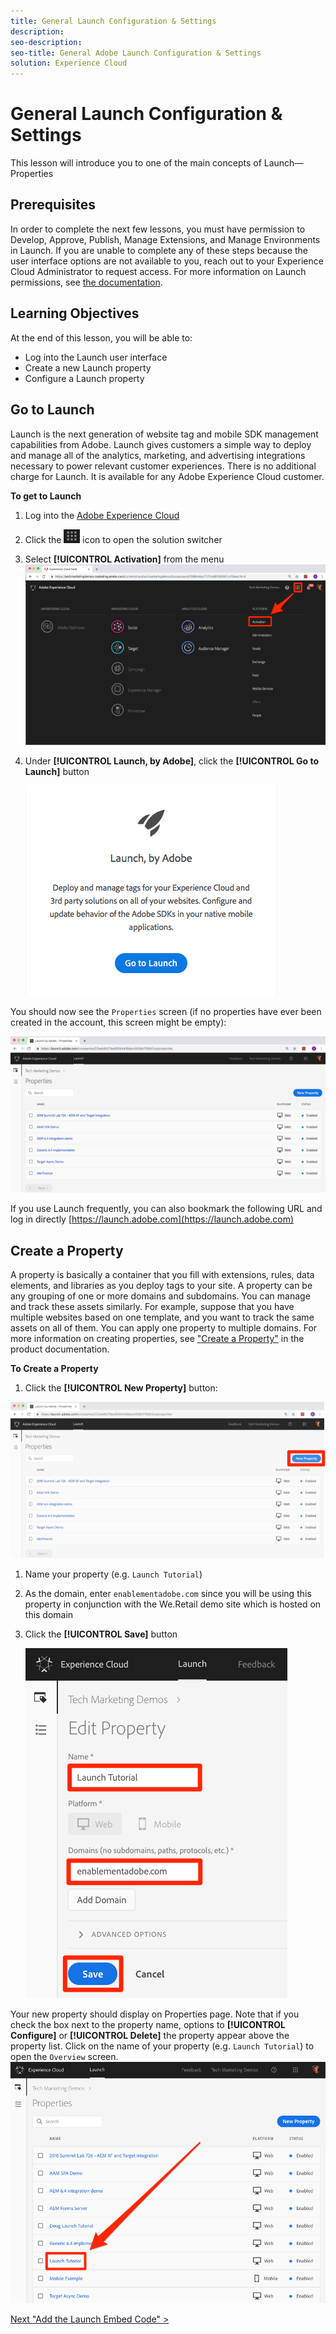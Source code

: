```yaml
---
title: General Launch Configuration & Settings
description:
seo-description:
seo-title: General Adobe Launch Configuration & Settings
solution: Experience Cloud
---
```


# General Launch Configuration & Settings

This lesson will introduce you to one of the main concepts of Launch&#x2014;Properties

## Prerequisites

In order to complete the next few lessons, you must have permission to Develop, Approve, Publish, Manage Extensions, and Manage Environments in Launch. If you are unable to complete any of these steps because the user interface options are not available to you, reach out to your Experience Cloud Administrator to request access. For more information on Launch permissions, see [the documentation](https://docs.adobelaunch.com/administration/user-permissions).

## Learning Objectives

At the end of this lesson, you will be able to:

* Log into the Launch user interface
* Create a new Launch property
* Configure a Launch property

## Go to Launch

Launch is the next generation of website tag and mobile SDK management capabilities from Adobe. Launch gives customers a simple way to deploy and manage all of the analytics, marketing, and advertising integrations necessary to power relevant customer experiences. There is no additional charge for Launch. It is available for any Adobe Experience Cloud customer.

**To get to Launch**

1. Log into the [Adobe Experience Cloud](https://experiencecloud.adobe.com)

1. Click the ![Solution Switcher Icon](../assets/images/launch-solutionSwitcher.png) icon to open the   solution switcher

1. Select **[!UICONTROL Activation]** from the menu ![Open the solution switcher using the icon and click Activation](../assets/images/launch-solutionSwitcherActivation.png)

1. Under **[!UICONTROL Launch, by Adobe]**, click the **[!UICONTROL Go to Launch]** button

   ![Click the Launch button](../assets/images/launch-goToLaunch.png)

You should now see the `Properties` screen (if no properties have ever been created in the account, this screen might be empty):

![Properties Screen](../assets/images/launch-propertiesScreen.png)

If you use Launch frequently, you can also bookmark the following URL and log in directly [https://launch.adobe.com](https://launch.adobe.com)

## Create a Property

A property is basically a container that you fill with extensions, rules, data elements, and libraries as you deploy tags to your site. A property can be any grouping of one or more domains and subdomains. You can manage and track these assets similarly. For example, suppose that you have multiple websites based on one template, and you want to track the same assets on all of them. You can apply one property to multiple domains. For more information on creating properties, see ["Create a Property"](https://docs.adobelaunch.com/administration/companies-and-properties#create-a-property) in the product documentation.

**To Create a Property**

1. Click the **[!UICONTROL New Property]** button:

![Click New Property](../assets/images/launch-addNewProperty.png)

1. Name your property (e.g. `Launch Tutorial`)
1. As the domain, enter `enablementadobe.com` since you will be using this property in conjunction with the We.Retail demo site which is hosted on this domain
1. Click the **[!UICONTROL Save]** button

   ![Create a new Property](../assets/images/launch-newProperty.png)

Your new property should display on Properties page. Note that if you check the box next to the property name, options to **[!UICONTROL Configure]** or **[!UICONTROL Delete]** the property appear above the property list. Click on the name of your property (e.g. `Launch Tutorial`) to open the `Overview` screen.
![Click the name of the property to open it](../assets/images/launch-openProperty.png)

[Next "Add the Launch Embed Code" >](launch-add-embed.md)
